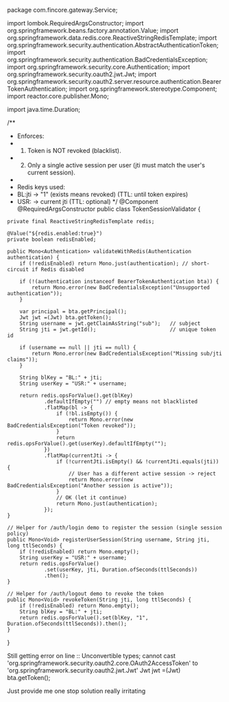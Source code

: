 package com.fincore.gateway.Service;


import lombok.RequiredArgsConstructor;
import org.springframework.beans.factory.annotation.Value;
import org.springframework.data.redis.core.ReactiveStringRedisTemplate;
import org.springframework.security.authentication.AbstractAuthenticationToken;
import org.springframework.security.authentication.BadCredentialsException;
import org.springframework.security.core.Authentication;
import org.springframework.security.oauth2.jwt.Jwt;
import org.springframework.security.oauth2.server.resource.authentication.BearerTokenAuthentication;
import org.springframework.stereotype.Component;
import reactor.core.publisher.Mono;

import java.time.Duration;

/**
 * Enforces:
 * 1) Token is NOT revoked (blacklist).
 * 2) Only a single active session per user (jti must match the user's current session).
 *
 * Redis keys used:
 *   BL:jti             -> "1" (exists means revoked)   (TTL: until token expires)
 *   USR:<username>     -> current jti                  (TTL: optional)
 */
@Component
@RequiredArgsConstructor
public class TokenSessionValidator {

    private final ReactiveStringRedisTemplate redis;

    @Value("${redis.enabled:true}")
    private boolean redisEnabled;

    public Mono<Authentication> validateWithRedis(Authentication authentication) {
        if (!redisEnabled) return Mono.just(authentication); // short-circuit if Redis disabled

        if (!(authentication instanceof BearerTokenAuthentication bta)) {
            return Mono.error(new BadCredentialsException("Unsupported authentication"));
        }

        var principal = bta.getPrincipal();
        Jwt jwt =(Jwt) bta.getToken();
        String username = jwt.getClaimAsString("sub");   // subject
        String jti = jwt.getId();                        // unique token id

        if (username == null || jti == null) {
            return Mono.error(new BadCredentialsException("Missing sub/jti claims"));
        }

        String blKey = "BL:" + jti;
        String userKey = "USR:" + username;

        return redis.opsForValue().get(blKey)
                .defaultIfEmpty("") // empty means not blacklisted
                .flatMap(bl -> {
                    if (!bl.isEmpty()) {
                        return Mono.error(new BadCredentialsException("Token revoked"));
                    }
                    return redis.opsForValue().get(userKey).defaultIfEmpty("");
                })
                .flatMap(currentJti -> {
                    if (!currentJti.isEmpty() && !currentJti.equals(jti)) {
                        // User has a different active session -> reject
                        return Mono.error(new BadCredentialsException("Another session is active"));
                    }
                    // OK (let it continue)
                    return Mono.just(authentication);
                });
    }

    // Helper for /auth/login demo to register the session (single session policy)
    public Mono<Void> registerUserSession(String username, String jti, long ttlSeconds) {
        if (!redisEnabled) return Mono.empty();
        String userKey = "USR:" + username;
        return redis.opsForValue()
                .set(userKey, jti, Duration.ofSeconds(ttlSeconds))
                .then();
    }

    // Helper for /auth/logout demo to revoke the token
    public Mono<Void> revokeToken(String jti, long ttlSeconds) {
        if (!redisEnabled) return Mono.empty();
        String blKey = "BL:" + jti;
        return redis.opsForValue().set(blKey, "1", Duration.ofSeconds(ttlSeconds)).then();
    }
}

Still getting error on line ::
Unconvertible types; cannot cast 'org.springframework.security.oauth2.core.OAuth2AccessToken' to 'org.springframework.security.oauth2.jwt.Jwt'
Jwt jwt =(Jwt) bta.getToken();

Just provide me one stop solution really irritating
